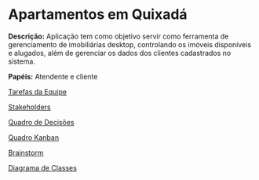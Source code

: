 # Apartamentos em Quixadá

**Descrição:** Aplicação tem como objetivo servir como ferramenta de gerenciamento de imobiliárias desktop, controlando os imóveis disponíveis e alugados, além de gerenciar os dados dos clientes cadastrados no sistema.

**Papéis:** Atendente e cliente

[Tarefas da Equipe](https://www.notion.so/Tarefas-da-Equipe-3169546d28d744a5a8d095a83f64c651)

[Stakeholders](https://www.notion.so/Stakeholders-79a133210ff34ec2a4c89c4933ed9f03)

[Quadro de Decisões](https://www.notion.so/4bf2320aba9241bd8471458fd2b83e35)

[Quadro Kanban](https://www.notion.so/3d4e4657217d4dd589528df6db5c4c5e)

[Brainstorm](https://www.notion.so/Brainstorm-e4f112d4e04e4b6e8885649f76e44ea9)

[Diagrama de Classes](https://www.notion.so/Diagrama-de-Classes-e0a0f60211724665b64282b3bf4de648)
